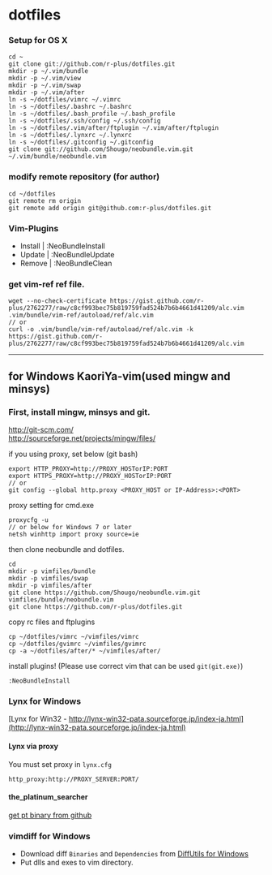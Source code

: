 # dotfiles

### Setup for OS X

    cd ~
    git clone git://github.com/r-plus/dotfiles.git
    mkdir -p ~/.vim/bundle
    mkdir -p ~/.vim/view
    mkdir -p ~/.vim/swap
    mkdir -p ~/.vim/after
    ln -s ~/dotfiles/vimrc ~/.vimrc
    ln -s ~/dotfiles/.bashrc ~/.bashrc
    ln -s ~/dotfiles/.bash_profile ~/.bash_profile
    ln -s ~/dotfiles/.ssh/config ~/.ssh/config
    ln -s ~/dotfiles/.vim/after/ftplugin ~/.vim/after/ftplugin
    ln -s ~/dotfiles/.lynxrc ~/.lynxrc
    ln -s ~/dotfiles/.gitconfig ~/.gitconfig
    git clone git://github.com/Shougo/neobundle.vim.git ~/.vim/bundle/neobundle.vim

### modify remote repository (for author)

    cd ~/dotfiles
    git remote rm origin
    git remote add origin git@github.com:r-plus/dotfiles.git

### Vim-Plugins

* Install | :NeoBundleInstall
* Update | :NeoBundleUpdate
* Remove | :NeoBundleClean

### get vim-ref ref file.

    wget --no-check-certificate https://gist.github.com/r-plus/2762277/raw/c8cf993bec75b819759fad524b7b6b4661d41209/alc.vim .vim/bundle/vim-ref/autoload/ref/alc.vim
    // or
    curl -o .vim/bundle/vim-ref/autoload/ref/alc.vim -k https://gist.github.com/r-plus/2762277/raw/c8cf993bec75b819759fad524b7b6b4661d41209/alc.vim

-----
## for Windows KaoriYa-vim(used mingw and minsys)
### First, install mingw, minsys and git.
http://git-scm.com/    
http://sourceforge.net/projects/mingw/files/

if you using proxy, set below (git bash)

    export HTTP_PROXY=http://PROXY_HOSTorIP:PORT
    export HTTPS_PROXY=http://PROXY_HOSTorIP:PORT
    // or
    git config --global http.proxy <PROXY_HOST or IP-Address>:<PORT>

proxy setting for cmd.exe

    proxycfg -u
    // or below for Windows 7 or later
    netsh winhttp import proxy source=ie

then clone neobundle and dotfiles.

    cd
    mkdir -p vimfiles/bundle
    mkdir -p vimfiles/swap
    mkdir -p vimfiles/after
    git clone https://github.com/Shougo/neobundle.vim.git vimfiles/bundle/neobundle.vim
    git clone https://github.com/r-plus/dotfiles.git

copy rc files and ftplugins

    cp ~/dotfiles/vimrc ~/vimfiles/vimrc
    cp ~/dotfiles/gvimrc ~/vimfiles/gvimrc
    cp -a ~/dotfiles/after/* ~/vimfiles/after/

install plugins! (Please use correct vim that can be used `git(git.exe)`)

    :NeoBundleInstall

### Lynx for Windows
[Lynx for Win32 - http://lynx-win32-pata.sourceforge.jp/index-ja.html](http://lynx-win32-pata.sourceforge.jp/index-ja.html)

#### Lynx via proxy
You must set proxy in `lynx.cfg`

    http_proxy:http://PROXY_SERVER:PORT/

#### the_platinum_searcher
[get pt binary from github](https://github.com/monochromegane/the_platinum_searcher#user)

### vimdiff for Windows
* Download diff `Binaries` and `Dependencies` from [DiffUtils for Windows](http://gnuwin32.sourceforge.net/packages/diffutils.htm)
* Put dlls and exes to vim directory.
